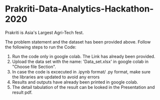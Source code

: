 # Prakriti-Data-Analytics-Hackathon-2020

Prakriti is Asia's Largest Agri-Tech fest.

The problem statement and the dataset has been provided above.
Follow the following steps to run the Code:

1. Run the code only in google colab. The Link has already been provided. 
2. Upload the data set with the name: 'Data_set.xlsx' in google colab in "Choose file Section".
3. In case the code is excecuted in .ipynb format/ .py format, make sure the libraries are updated to avoid any errors
4. Results and outputs have already been printed in google colab.
5. The detail tabulation of the result can be looked in the Presentation and result pdf.
